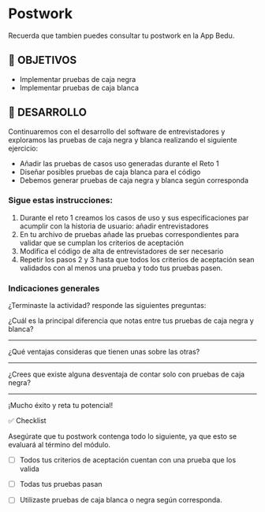 # Postwork

Recuerda que tambien puedes consultar tu postwork en la App Bedu.


## 🎯 OBJETIVOS

- Implementar pruebas de caja negra
- Implementar pruebas de caja blanca

## 🚀 DESARROLLO

Continuaremos con el desarrollo del software de entrevistadores y exploramos las pruebas de caja negra y blanca realizando el siguiente ejercicio:

- Añadir las pruebas de casos uso generadas durante el Reto 1
- Diseñar posibles pruebas de caja blanca para el código 
- Debemos generar pruebas de caja negra y blanca según corresponda


### Sigue estas instrucciones:

1. Durante el reto 1 creamos los casos de uso y sus especificaciones par acumplir con la historia de usuario: añadir entrevistadores
1. En tu archivo de pruebas añade las pruebas correspondientes para validar que se cumplan los criterios de aceptación
1. Modifica el código de alta de entrevistadores de ser necesario
1. Repetir los pasos 2 y 3 hasta que todos los criterios de aceptación sean validados con al menos una prueba y todo tus pruebas pasen.



### Indicaciones generales

¿Terminaste la actividad? responde las siguientes preguntas:

¿Cuál es la principal diferencia que notas entre tus pruebas de caja negra y blanca?
_________________________________________________________________________________________________________________________________________________________________________________________________________________________________
¿Qué ventajas consideras que tienen unas sobre las otras?
_________________________________________________________________________________________________________________________________________________________________________________________________________________________________
¿Crees que existe alguna desventaja de contar solo con pruebas de caja negra?
_________________________________________________________________________________________________________________________________________________________________________________________________________________________________

¡Mucho éxito y reta tu potencial!



✅ Checklist 

Asegúrate que tu postwork contenga todo lo siguiente, ya que esto se evaluará al término del módulo.


- [ ] Todos tus criterios de aceptación cuentan con una prueba que los valida




- [ ] Todas tus pruebas pasan




- [ ] Utilizaste pruebas de caja blanca o negra según corresponda.










